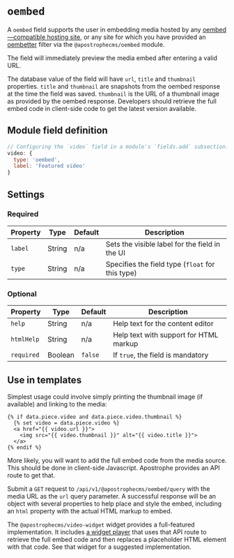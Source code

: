 # `oembed`

A `oembed` field supports the user in embedding media hosted by any [oembed—compatible hosting site](https://oembed.com/#section7), or any site for which you have provided an [oembetter](https://github.com/apostrophecms/oembetter) filter via the `@apostrophecms/oembed` module. <!-- TODO: document oembetter config for 3.x -->

The field will immediately preview the media embed after entering a valid URL.

The database value of the field will have `url`, `title` and `thumbnail` properties. `title` and `thumbnail` are snapshots from the oembed response at the time the field was saved. `thumbnail` is the URL of a thumbnail image as provided by the oembed response. Developers should retrieve the full embed code in client-side code to get the latest version available.

<!-- TODO: Update following module reference addition. -->
<!-- [apostrophe-oembed](/reference/modules/apostrophe-oembed/README.md) provides browser-side methods to display the video. See the [apostrophe-video-widgets](/reference/modules/apostrophe-video-widgets/README.md) source code for an example of using these methods to play a video in a `div` element. -->

## Module field definition

```javascript
// Configuring the `video` field in a module's `fields.add` subsection:
video: {
  type: 'oembed',
  label: 'Featured video'
}
```

## Settings

### Required

|  Property | Type   | Default | Description |
|-----------|-----------|-----------|-----------|
|`label` | String | n/a | Sets the visible label for the field in the UI |
|`type` | String | n/a | Specifies the field type (`float` for this type) |

### Optional

|  Property | Type   | Default | Description |
|-----------|-----------|-----------|-----------|
|`help` | String | n/a | Help text for the content editor |
|`htmlHelp` | String | n/a | Help text with support for HTML markup |
|`required` | Boolean | `false` | If `true`, the field is mandatory |

<!-- TODO: The following settings are likely to return, but are not yet implemented. -->
<!-- |contextual | Boolean | false | If `true`, it will prevent the field from appearing in the editor modal | -->
<!-- |readOnly | Boolean | false | If `true`, prevents the user from editing the field value | -->

## Use in templates

Simplest usage could involve simply printing the thumbnail image (if available) and linking to the media:

```django
{% if data.piece.video and data.piece.video.thumbnail %}
  {% set video = data.piece.video %}
  <a href="{{ video.url }}">
    <img src="{{ video.thumbnail }}" alt="{{ video.title }}">
  </a>
{% endif %}
```

More likely, you will want to add the full embed code from the media source. This should be done in client-side Javascript. Apostrophe provides an API route to get that.

<!-- TODO: link to the oembed module's API route reference when available. -->
Submit a `GET` request to `/api/v1/@apostrophecms/oembed/query` with the media URL as the `url` query parameter. A successful response will be an object with several properties to help place and style the embed, including an `html` property with the actual HTML markup to embed.

The `@apostrophecms/video-widget` widget provides a full-featured implementation. It includes [a widget player](https://github.com/apostrophecms/apostrophe/blob/de46fc3fd540e2e36faaedada13039cb767d9949/modules/%40apostrophecms/video-widget/ui/public/video.js#L1) that uses that API route to retrieve the full embed code and then replaces a placeholder HTML element with that code. See that widget for a suggested implementation.
<!-- TODO: Update with a link to the main branch once stable -->
